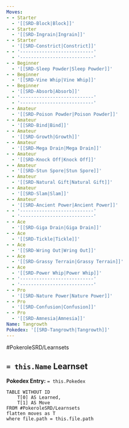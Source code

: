 ```yaml
---
Moves:
- - Starter
  - '[[SRD-Block|Block]]'
- - Starter
  - '[[SRD-Ingrain|Ingrain]]'
- - Starter
  - '[[SRD-Constrict|Constrict]]'
- - '---------------------------'
  - '---------------------------'
- - Beginner
  - '[[SRD-Sleep Powder|Sleep Powder]]'
- - Beginner
  - '[[SRD-Vine Whip|Vine Whip]]'
- - Beginner
  - '[[SRD-Absorb|Absorb]]'
- - '---------------------------'
  - '---------------------------'
- - Amateur
  - '[[SRD-Poison Powder|Poison Powder]]'
- - Amateur
  - '[[SRD-Bind|Bind]]'
- - Amateur
  - '[[SRD-Growth|Growth]]'
- - Amateur
  - '[[SRD-Mega Drain|Mega Drain]]'
- - Amateur
  - '[[SRD-Knock Off|Knock Off]]'
- - Amateur
  - '[[SRD-Stun Spore|Stun Spore]]'
- - Amateur
  - '[[SRD-Natural Gift|Natural Gift]]'
- - Amateur
  - '[[SRD-Slam|Slam]]'
- - Amateur
  - '[[SRD-Ancient Power|Ancient Power]]'
- - '---------------------------'
  - '---------------------------'
- - Ace
  - '[[SRD-Giga Drain|Giga Drain]]'
- - Ace
  - '[[SRD-Tickle|Tickle]]'
- - Ace
  - '[[SRD-Wring Out|Wring Out]]'
- - Ace
  - '[[SRD-Grassy Terrain|Grassy Terrain]]'
- - Ace
  - '[[SRD-Power Whip|Power Whip]]'
- - '---------------------------'
  - '---------------------------'
- - Pro
  - '[[SRD-Nature Power|Nature Power]]'
- - Pro
  - '[[SRD-Confusion|Confusion]]'
- - Pro
  - '[[SRD-Amnesia|Amnesia]]'
Name: Tangrowth
Pokedex: '[[SRD-Tangrowth|Tangrowth]]'
---
```


#PokeroleSRD/Learnsets

## `= this.Name` Learnset

**Pokedex Entry:** `= this.Pokedex`

```dataview
TABLE WITHOUT ID
    T[0] AS Learned,
    T[1] AS Move
FROM #PokeroleSRD/Learnsets
flatten moves as T
where file.path = this.file.path
```
